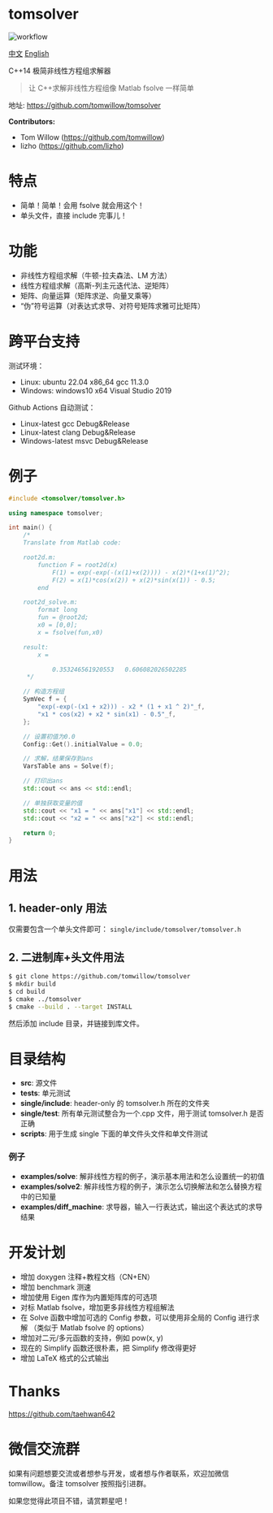 # tomsolver

![workflow](https://github.com/tomwillow/tomsolver/actions/workflows/cmake-multi-platform.yml/badge.svg)

[中文](https://github.com/tomwillow/tomsolver) [English](https://github.com/tomwillow/tomsolver/blob/master/README-en.md)

C++14 极简非线性方程组求解器

> 让 C++求解非线性方程组像 Matlab fsolve 一样简单

地址: https://github.com/tomwillow/tomsolver

**Contributors:**

- Tom Willow (https://github.com/tomwillow)
- lizho (https://github.com/lizho)

# 特点

- 简单！简单！会用 fsolve 就会用这个！
- 单头文件，直接 include 完事儿！

# 功能

- 非线性方程组求解（牛顿-拉夫森法、LM 方法）
- 线性方程组求解（高斯-列主元迭代法、逆矩阵）
- 矩阵、向量运算（矩阵求逆、向量叉乘等）
- “伪”符号运算（对表达式求导、对符号矩阵求雅可比矩阵）

# 跨平台支持

测试环境：

- Linux: ubuntu 22.04 x86_64 gcc 11.3.0
- Windows: windows10 x64 Visual Studio 2019

Github Actions 自动测试：

- Linux-latest gcc Debug&Release
- Linux-latest clang Debug&Release
- Windows-latest msvc Debug&Release

# 例子

```C++
#include <tomsolver/tomsolver.h>

using namespace tomsolver;

int main() {
    /*
    Translate from Matlab code:

    root2d.m:
        function F = root2d(x)
            F(1) = exp(-exp(-(x(1)+x(2)))) - x(2)*(1+x(1)^2);
            F(2) = x(1)*cos(x(2)) + x(2)*sin(x(1)) - 0.5;
        end

    root2d_solve.m:
        format long
        fun = @root2d;
        x0 = [0,0];
        x = fsolve(fun,x0)

    result:
        x =

            0.353246561920553   0.606082026502285
     */

    // 构造方程组
    SymVec f = {
        "exp(-exp(-(x1 + x2))) - x2 * (1 + x1 ^ 2)"_f,
        "x1 * cos(x2) + x2 * sin(x1) - 0.5"_f,
    };

    // 设置初值为0.0
    Config::Get().initialValue = 0.0;

    // 求解，结果保存到ans
    VarsTable ans = Solve(f);

    // 打印出ans
    std::cout << ans << std::endl;

    // 单独获取变量的值
    std::cout << "x1 = " << ans["x1"] << std::endl;
    std::cout << "x2 = " << ans["x2"] << std::endl;

    return 0;
}
```

# 用法

## 1. header-only 用法

仅需要包含一个单头文件即可：
`single/include/tomsolver/tomsolver.h`

## 2. 二进制库+头文件用法

```bash
$ git clone https://github.com/tomwillow/tomsolver
$ mkdir build
$ cd build
$ cmake ../tomsolver
$ cmake --build . --target INSTALL
```

然后添加 include 目录，并链接到库文件。

# 目录结构

- **src**: 源文件
- **tests**: 单元测试
- **single/include**: header-only 的 tomsolver.h 所在的文件夹
- **single/test**: 所有单元测试整合为一个.cpp 文件，用于测试 tomsolver.h 是否正确
- **scripts**: 用于生成 single 下面的单文件头文件和单文件测试

### 例子

- **examples/solve**: 解非线性方程的例子，演示基本用法和怎么设置统一的初值
- **examples/solve2**: 解非线性方程的例子，演示怎么切换解法和怎么替换方程中的已知量
- **examples/diff_machine**: 求导器，输入一行表达式，输出这个表达式的求导结果

# 开发计划

- 增加 doxygen 注释+教程文档（CN+EN）
- 增加 benchmark 测速
- 增加使用 Eigen 库作为内置矩阵库的可选项
- 对标 Matlab fsolve，增加更多非线性方程组解法
- 在 Solve 函数中增加可选的 Config 参数，可以使用非全局的 Config 进行求解
  （类似于 Matlab fsolve 的 options）
- 增加对二元/多元函数的支持，例如 pow(x, y)
- 现在的 Simplify 函数还很朴素，把 Simplify 修改得更好
- 增加 LaTeX 格式的公式输出

# Thanks

https://github.com/taehwan642

# 微信交流群

如果有问题想要交流或者想参与开发，或者想与作者联系，欢迎加微信 tomwillow。备注 tomsolver 按照指引进群。

如果您觉得此项目不错，请赏颗星吧！
